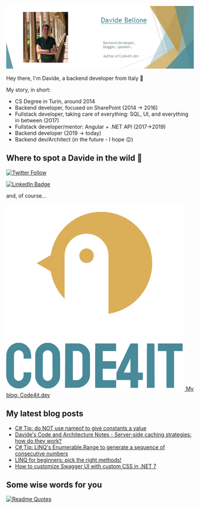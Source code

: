 ![Profile banner](./DavideBellone.png)

Hey there, I'm Davide, a backend developer from Italy 🤏 

My story, in short:

* CS Degree in Turin, around 2014
* Backend developer, focused on SharePoint (2014 -> 2016)
* Fullstack developer, taking care of everything: SQL, UI, and everything in between (2017)
* Fullstack developer/mentor: Angular + .NET API (2017->2019)
* Backend developer (2019 -> today)
* Backend dev/Architect (in the future - I hope 😉)

## Where to spot a Davide in the wild 🦏

[![Twitter Follow](https://img.shields.io/twitter/follow/BelloneDavide?label=Let%27s%20get%20in%20touch%20on%20Twitter&style=social)](https://twitter.com/BelloneDavide)

[![LinkedIn Badge](https://img.shields.io/badge/LinkedIn-Profile-informational?style=social&logo=linkedin)](https://www.linkedin.com/in/bellonedavide/)

and, of course...

[![Personal blog](./logo_small.png) My blog: Code4it.dev](https://www.code4it.dev/)


## My latest blog posts

<!-- BLOG-POST-LIST:START -->
- [C# Tip: do NOT use nameof to give constants a value](https://www.code4it.dev/csharptips/do-not-use-nameof-for-constants)
- [Davide&#39;s Code and Architecture Notes - Server-side caching strategies: how do they work?](https://www.code4it.dev/architecture-notes/caching-strategies)
- [C# Tip: LINQ&#39;s Enumerable.Range to generate a sequence of consecutive numbers](https://www.code4it.dev/csharptips/enumerable-range)
- [LINQ for beginners: pick the right methods!](https://www.code4it.dev/blog/linq-differences)
- [How to customize Swagger UI with custom CSS in .NET 7](https://www.code4it.dev/blog/customize-swagger-ui-with-css)
<!-- BLOG-POST-LIST:END -->



## Some wise words for you

[![Readme Quotes](https://quotes-github-readme.vercel.app/api?type=horizontal&theme=light)](https://github.com/piyushsuthar/github-readme-quotes)
